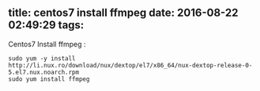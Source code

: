 title: centos7 install ffmpeg
date: 2016-08-22 02:49:29
tags:
---

Centos7 Install ffmpeg :

```
sudo yum -y install http://li.nux.ro/download/nux/dextop/el7/x86_64/nux-dextop-release-0-5.el7.nux.noarch.rpm
sudo yum install ffmpeg
```
